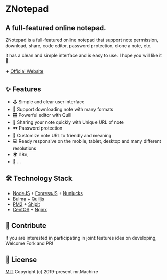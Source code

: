 # ZNotepad


## A full-featured online notepad.


ZNotepad is a full-featured online notepad that support note permission, download, share, code editor, password protection, clone a note, etc.

It has a clean and simple interface and is easy to use. I hope you will like it 👻.

✈️ [Official Website](https://znotepad.com)

## ✨ Features
- 🕹 Simple and clear user interface
- 🧲 Support downloading note with many formats
- 🎛 Powerful editor with Quill
- 🚀 Sharing your note quickly with Unique URL of note
- 🕶 Password protection
- 🔔 Customize note URL to friendly and meaning
- 💻 Ready responsive on the mobile, tablet, desktop and many different resolutions
- 🌍 I18n,
- 🎏 ...

## 🛠 Technology Stack
- [NodeJS](https://nodejs.org/) + [ExpressJS](https://expressjs.com/) + [Nunjucks](https://mozilla.github.io/nunjucks/)
- [Bulma](https://bulma.io/) + [Quilljs](https://quilljs.com/)
- [PM2](https://pm2.keymetrics.io/) + [Shipit](https://github.com/shipitjs/shipit)
- [CentOS](https://www.centos.org/) + [Nginx](https://nginx.org/)

## 🤝 Contribute
If you are interested in participating in joint features idea on developing, Welcome Fork and PR!

## 📜 License
[MIT](https://opensource.org/licenses/MIT) Copyright (c) 2019-present mr.Machine
